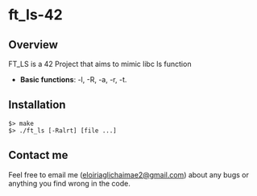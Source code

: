 # ft_ls-42

## Overview
FT_LS is a 42 Project that aims to mimic libc ls function

- **Basic functions**:
  -l, -R, -a, -r, -t.

## Installation
```
$> make
$> ./ft_ls [-Ralrt] [file ...]
```
## Contact me
Feel free to email me (eloiriaglichaimae2@gmail.com) about any bugs or anything you find wrong in the code.
